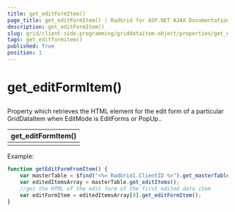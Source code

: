 ```yaml
---
title: get_editFormItem()
page_title: get_editFormItem() | RadGrid for ASP.NET AJAX Documentation
description: get_editFormItem()
slug: grid/client-side-programming/griddataitem-object/properties/get_editformitem()
tags: get_editformitem()
published: True
position: 1
---
```


# get_editFormItem()



## 

Property which retrieves the HTML element for the edit form of a particular GridDataItem when EditMode is EditForms or PopUp..


|  **get_editFormItem()**  |
| ------ |
||

Example:

````JavaScript
function getEditFormFromItem() {
    var masterTable = $find("<%= RadGrid1.ClientID %>").get_masterTableView();
    var editedItemsArray = masterTable.get_editItems();
    //get the HTML of the edit form of the first edited data item
    var editFormItem = editedItemsArray[0].get_editFormItem();
}
````


